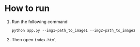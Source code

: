 # How to run

1. Run the following command
   ```py
   python app.py --img1=path_to_image1 --img2=path_to_image2
   ```

2. Then open `index.html`

